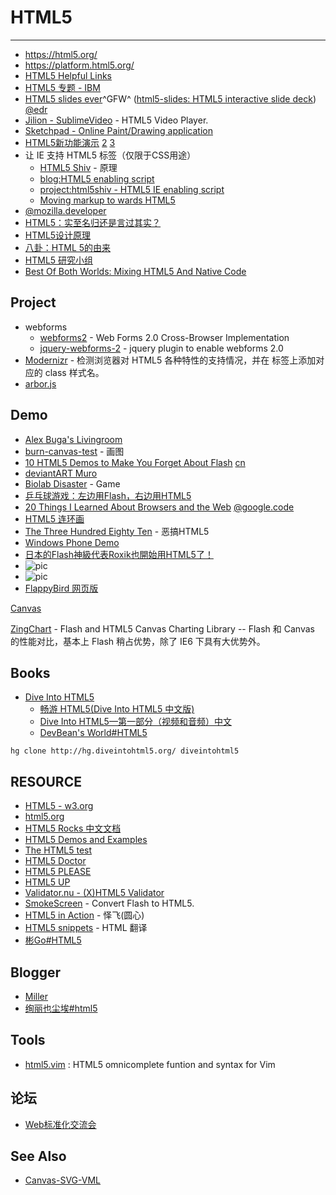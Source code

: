 
# HTML5

----

* https://html5.org/
* https://platform.html5.org/
* [HTML5 Helpful Links](http://www.last-child.com/html5-helpful-links/)
* [HTML5 专题 - IBM](http://www.ibm.com/developerworks/cn/web/lp/html5/)
* [HTML5 slides ever](http://apirocks.com/html5/html5.html)^GFW^
  ([html5-slides: HTML5 interactive slide deck](http://code.google.com/p/html5-slides/))
  [@edr](https://twitter.com/edr)
* [Jilion - SublimeVideo](http://jilion.com/sublime/video) - HTML5 Video Player.
* [Sketchpad - Online Paint/Drawing application](http://mugtug.com/sketchpad/)
* [HTML5新功能演示](http://ioio.name/html5-demo.html)
  [2](http://ioio.name/html5/html5_zh_CN.html)
  [3](http://directguo.com/html5/)
* 让 IE 支持 HTML5 标签（仅限于CSS用途）
    * [HTML5 Shiv](http://ejohn.org/blog/html5-shiv/) - 原理
    * [blog:HTML5 enabling script](http://remysharp.com/2009/01/07/html5-enabling-script/)
    * [project:html5shiv - HTML5 IE enabling script](http://code.google.com/p/html5shiv/)
    * [Moving markup to wards HTML5](http://www.fofronline.com/2009-06/moving-markup-towards-html5/)
* [@mozilla.developer](https://developer.mozilla.org/en/HTML/HTML5)
* [HTML5：实至名归还是言过其实？](http://blog.csdn.net/comsharp/archive/2010/05/01/5547978.aspx)
* [HTML5设计原理](http://www.cn-cuckoo.com/2010/10/21/the-design-of-html5-2151.html)
* [八卦：HTML 5的由来](http://shawphy.com/2011/01/how-do-html5-birth.html)
* [HTML5 研究小组](http://www.mhtml5.com/)
* [Best Of Both Worlds: Mixing HTML5 And Native Code](http://mobile.smashingmagazine.com/2013/10/17/best-of-both-worlds-mixing-html5-native-code/)

## Project

* webforms
    * [webforms2](http://code.google.com/p/webforms2/) - Web Forms 2.0 Cross-Browser Implementation
    * [jquery-webforms-2](http://code.google.com/p/jquery-webforms-2/) - jquery plugin to enable webforms 2.0
* [Modernizr](http://www.modernizr.com/) - 检测浏览器对 HTML5 各种特性的支持情况，并在 <html> 标签上添加对应的 class 样式名。
* [arbor.js](http://arborjs.org/)

## Demo

* [Alex Buga's Livingroom](http://www.alexbuga.com/v9/)
* [burn-canvas-test](http://guciek.net/test/burn) - 画图
* [10 HTML5 Demos to Make You Forget About Flash](http://webdesignledger.com/inspiration/10-html5-demos-to-make-you-forget-about-flash) [cn](http://designlol.net/archives/1418)
* [deviantART Muro](http://muro.deviantart.com/)
* [Biolab Disaster](http://www.phoboslab.org/biolab/) - Game
* [乒乓球游戏：左边用Flash，右边用HTML5](http://labs.codecomputerlove.com/FlashVsHtml5/)
* [20 Things I Learned About Browsers and the Web](http://www.20thingsilearned.com/)
    [@google.code](http://code.google.com/p/20thingsilearned/)
* [HTML5 连环画](http://hobolobo.net/)
* [The Three Hundred Eighty Ten](http://the389.com/) - 恶搞HTML5
* [Windows Phone Demo](http://m.microsoft.com/windowsphone/en-us/demo/index.html)
* [日本的Flash神級代表Roxik也開始用HTML5了！](http://roxik.com/mona/)
* ![pic](http://www.googlezeitgeist.com/zh-CN/)
* ![pic](http://alloyteam.github.com/JX/)
* [FlappyBird 网页版](http://bird.ruosen.io/)

[Canvas](Canvas.md)

[ZingChart](http://www.zingchart.com/flash-and-html5-canvas/#speedtest) - Flash and HTML5 Canvas Charting Library -- Flash 和 Canvas 的性能对比，基本上 Flash 稍占优势，除了 IE6 下具有大优势外。

## Books

* [Dive Into HTML5](http://diveintohtml5.org/)
    * [畅游 HTML5(Dive Into HTML5 中文版)](http://www.diveintohtml5.com/)
    * [Dive Into HTML5—第一部分（视频和音频）中文](http://www.fuzhijie.me/?p=124)
    * [DevBean's World#HTML5](http://www.devbean.info/category/html5/)
```
hg clone http://hg.diveintohtml5.org/ diveintohtml5
```


## RESOURCE

* [HTML5 - w3.org](http://www.w3.org/TR/html5/)
* [html5.org](http://html5.org/)
* [HTML5 Rocks 中文文档](http://www.html5rocks.com/zh/)
* [HTML5 Demos and Examples](http://html5demos.com/)
* [The HTML5 test](http://html5test.com/)
* [HTML5 Doctor](http://html5doctor.com/)
* [HTML5 PLEASE](http://html5please.com/)
* [HTML5 UP](http://html5up.net/)
* [Validator.nu - (X)HTML5 Validator](http://html5.validator.nu/)
* [SmokeScreen](http://smokescreen.us/) - Convert Flash to HTML5.
* [HTML5 in Action](http://www.planabc.net/demo/html5/ppt.html) - 怿飞(圆心)
* [HTML5 snippets](http://stuntsnippets.com/snippets/html5/) - HTML 翻译
* [彬Go#HTML5](http://blog.bingo929.com/category/technology/html5)

## Blogger

* [Miller](http://varnow.org/)
* [绚丽也尘埃#html5](http://www.fuzhijie.me/?tag=html5)

## Tools

* [html5.vim](http://www.vim.org/scripts/script.php?script_id=3236) : HTML5 omnicomplete funtion and syntax for Vim


## 论坛

* [Web标准化交流会](http://w3ctech.com/)

## See Also

* [Canvas-SVG-VML](Canvas-SVG-VML.md)

